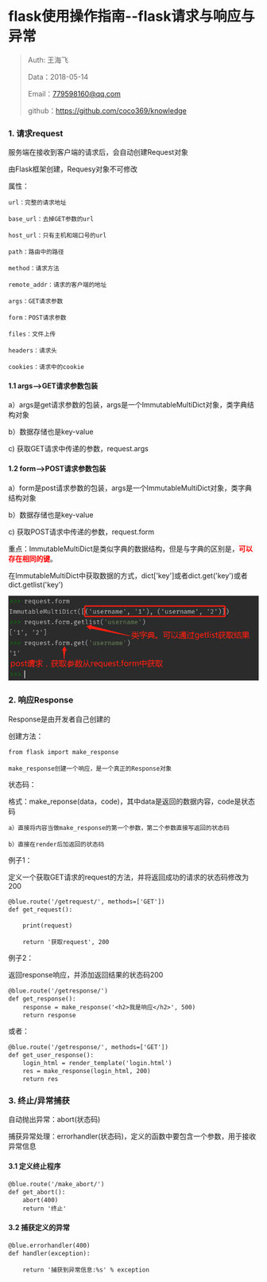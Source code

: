 
# flask使用操作指南--flask请求与响应与异常

>Auth: 王海飞
>
>Data：2018-05-14
>
>Email：779598160@qq.com
>
>github：https://github.com/coco369/knowledge 


### 1. 请求request

服务端在接收到客户端的请求后，会自动创建Request对象

由Flask框架创建，Requesy对象不可修改

属性：

	url：完整的请求地址

	base_url：去掉GET参数的url

	host_url：只有主机和端口号的url

	path：路由中的路径

	method：请求方法

	remote_addr：请求的客户端的地址

	args：GET请求参数

	form：POST请求参数

	files：文件上传

	headers：请求头

	cookies：请求中的cookie


#### 1.1 args-->GET请求参数包装
	
a）args是get请求参数的包装，args是一个ImmutableMultiDict对象，类字典结构对象
	
b）数据存储也是key-value

c) 获取GET请求中传递的参数，request.args

#### 1.2 form-->POST请求参数包装

a）form是post请求参数的包装，args是一个ImmutableMultiDict对象，类字典结构对象
	
b）数据存储也是key-value

c) 获取POST请求中传递的参数，request.form

重点：ImmutableMultiDict是类似字典的数据结构，但是与字典的区别是，<font style="color:red; font-weight:bold;">可以存在相同的键</font>。

在ImmutableMultiDict中获取数据的方式，dict['key']或者dict.get('key')或者dict.getlist('key')

![图](images/flask_request_form.png)


### 2. 响应Response

Response是由开发者自己创建的

创建方法：
	
	from flask import make_response

	make_response创建一个响应，是一个真正的Response对象

状态码：

格式：make_reponse(data，code)，其中data是返回的数据内容，code是状态码

	a）直接将内容当做make_response的第一个参数，第二个参数直接写返回的状态码

 	b）直接在render后加返回的状态码

例子1：

定义一个获取GET请求的request的方法，并将返回成功的请求的状态码修改为200

	@blue.route('/getrequest/', methods=['GET'])
	def get_request():

	    print(request)
	
	    return '获取request', 200

例子2：

返回response响应，并添加返回结果的状态码200

	@blue.route('/getresponse/')
	def get_response():
	    response = make_response('<h2>我是响应</h2>', 500)
	    return response

或者：
	
	@blue.route('/getresponse/', methods=['GET'])
	def get_user_response():
	    login_html = render_template('login.html')
	    res = make_response(login_html, 200)
	    return res


### 3. 终止/异常捕获

自动抛出异常：abort(状态码)

捕获异常处理：errorhandler(状态码)，定义的函数中要包含一个参数，用于接收异常信息

#### 3.1 定义终止程序
	
	@blue.route('/make_abort/')
	def get_abort():
	    abort(400)
	    return '终止'

#### 3.2 捕获定义的异常

	@blue.errorhandler(400)
	def handler(exception):
	
	    return '捕获到异常信息:%s' % exception
